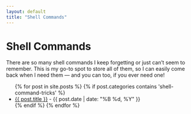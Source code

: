 ```yaml
---
layout: default
title: "Shell Commands"
---
```

# Shell Commands

There are so many shell commands I keep forgetting or just can’t seem to remember. This is my go-to spot to store all of them, so I can easily come back when I need them — and you can too, if you ever need one!

<ul>
  {% for post in site.posts %}
    {% if post.categories contains 'shell-command-tricks' %}
      <li><a href="{{ post.url }}">{{ post.title }}</a> - {{ post.date | date: "%B %d, %Y" }}</li>
    {% endif %}
  {% endfor %}
</ul>
